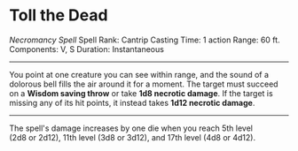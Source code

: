 # Toll the Dead
*Necromancy Spell*
Spell Rank: Cantrip
Casting Time: 1 action
Range: 60 ft.
Components: V, S
Duration: Instantaneous

---

You point at one creature you can see within range, and the sound of a dolorous bell fills the air around it for a moment. The target must succeed on a **Wisdom saving throw** or take **1d8 necrotic damage**. If the target is missing any of its hit points, it instead takes **1d12 necrotic damage**.

---

The spell's damage increases by one die when you reach 5th level (2d8 or 2d12), 11th level (3d8 or 3d12), and 17th level (4d8 or 4d12).